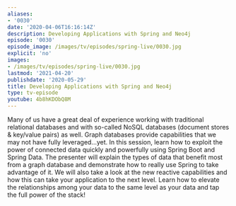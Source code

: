 ```yaml
---
aliases:
- '0030'
date: '2020-04-06T16:16:14Z'
description: Developing Applications with Spring and Neo4j
episode: '0030'
episode_image: /images/tv/episodes/spring-live/0030.jpg
explicit: 'no'
images:
- /images/tv/episodes/spring-live/0030.jpg
lastmod: '2021-04-20'
publishdate: '2020-05-29'
title: Developing Applications with Spring and Neo4j
type: tv-episode
youtube: 4b8hKDObQ8M
---
```


Many of us have a great deal of experience working with traditional relational databases and with so-called NoSQL databases (document stores & key/value pairs) as well. Graph databases provide capabilities that we may not have fully leveraged…yet. In this session, learn how to exploit the power of connected data quickly and powerfully using Spring Boot and Spring Data. The presenter will explain the types of data that benefit most from a graph database and demonstrate how to really use Spring to take advantage of it. We will also take a look at the new reactive capabilities and how this can take your application to the next level. Learn how to elevate the relationships among your data to the same level as your data and tap the full power of the stack!